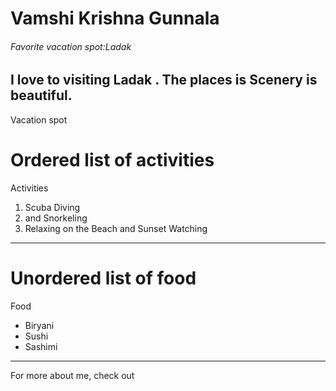 # Vamshi Krishna Gunnala
###### Favorite vacation spot:Ladak
I love to visiting **Ladak** . The places is **Scenery** is beautiful.
---

Vacation spot
# Ordered list of activities 
Activities 
 1. Scuba Diving 
 2. and Snorkeling
 3. Relaxing on the Beach and Sunset Watching

 ---
 # Unordered list of food
 Food
 * Biryani 
 * Sushi 
 * Sashimi

---
For more about me, check out 